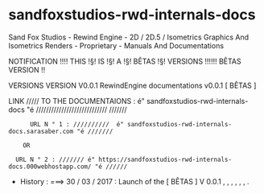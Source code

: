 # sandfoxstudios-rwd-internals-docs
Sand Fox Studios - Rewind Engine - 2D / 2D.5 / Isometrics Graphics And Isometrics Renders - Proprietary - Manuals And Documentations


NOTIFICATION !!!! THIS !§! IS !§! A !§! BÊTAS !§! VERSIONS !!!!!! BÊTAS VERSION !! 

VERSIONS VERSION V0.0.1 RewindEngine documentations v0.0.1 [  BÊTAS ]



LINK ///// TO THE DOCUMENTAIONS :  é" sandfoxstudios-rwd-internals-docs "é //////////////////////////// ///////
	
	      URL N ° 1 : //////////  é" sandfoxstudios-rwd-internals-docs.sarasaber.com "é /////// 

		OR 

	  URL N ° 2 : /////// é" https://sandfoxstudios-rwd-internals-docs.000webhostapp.com/ "é //////


 - History :
								 										===> 30 / 03 / 2017 : Launch of the [ BÊTAS ]        V 0.0.1 , , , , , , .       
